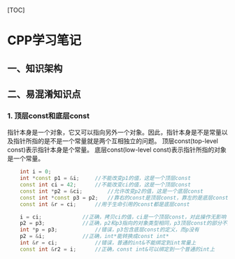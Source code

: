 [TOC]

# CPP学习笔记

## 一、知识架构

## 二、易混淆知识点
### 1. 顶层const和底层const

  指针本身是一个对象，它又可以指向另外一个对象。因此，指针本身是不是常量以及指针所指的是不是一个常量就是两个互相独立的问题。
  顶层const(top-level const)表示指针本身是个常量。
  底层const(low-level const)表示指针所指的对象是一个常量。

```cpp
	int i = 0;
	int *const p1 = &i;		//不能改变p1的值，这是一个顶层const
	const int ci = 42;		//不能改变ci的值，这是一个顶层const
	const int *p2 = &ci;		//允许改变p2的值，这是一个底层const
	const int *const p3 = p2;	//靠右的const是顶层const，靠左的是底层const
	const int &r = ci;		//用于生命引用的const都是底层const

	i = ci;				//正确，拷贝ci的值，ci是一个顶层const，对此操作无影响
	p2 = p3;			//正确，p2和p3指向的对象类型相同，p3顶层const的部分不影响
	int *p = p3;			//错误，p3包含底层const的定义，而p没有
	p2 = &i;			//正确，int*能转换成const int*
	int &r = ci;			//错误，普通的int&不能绑定到int常量上
	const int &r2 = i;		//正确，const int&可以绑定到一个普通的int上
```
